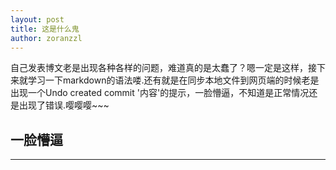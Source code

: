 ```yaml
---
layout: post
title: 这是什么鬼
author: zoranzzl
---
```


自己发表博文老是出现各种各样的问题，难道真的是太蠢了？嗯一定是这样，接下来就学习一下markdown的语法喽.还有就是在同步本地文件到网页端的时候老是出现一个Undo created commit '内容'的提示，一脸懵逼，不知道是正常情况还是出现了错误.嘤嘤嘤~~~ 

## 一脸懵逼 
-----

